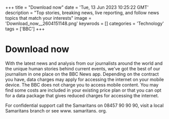 +++
title = "Download now"
date = 'Tue, 13 Jun 2023 10:25:22 GMT'
description = "Top stories, breaking news, live reporting, and follow news topics that match your interests"
image = 'Download_now__2604151148.png'
keywrods =  []
categories = 'Technology'
tags = ['BBC']
+++

# Download now

With the latest news and analysis from our journalists around the world and the unique human stories behind current events, we<bb>'ve got the best of our journalism in one place on the BBC News app.
Depending on the contract you have, data charges may apply for accessing the internet on your mobile device.
The BBC does not charge you to access mobile content.
You may find some costs are included in your existing price plan or that you can opt for a data package that gives reduced charges for accessing the internet.

For confidential support call the Samaritans on 08457 90 90 90, visit a local Samaritans branch or see www.
samaritans.
org.


